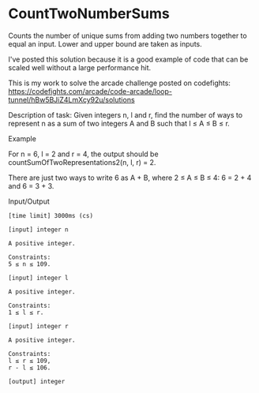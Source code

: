 # CountTwoNumberSums
Counts the number of unique sums from adding two numbers together to equal an input. Lower and upper bound are taken as inputs.

I've posted this solution because it is a good example of code that can be scaled well without a large performance hit.

This is my work to solve the arcade challenge posted on codefights: https://codefights.com/arcade/code-arcade/loop-tunnel/hBw5BJiZ4LmXcy92u/solutions

Description of task:
Given integers n, l and r, find the number of ways to represent n as a sum of two integers A and B such that l ≤ A ≤ B ≤ r.

Example

For n = 6, l = 2 and r = 4, the output should be
countSumOfTwoRepresentations2(n, l, r) = 2.

There are just two ways to write 6 as A + B, where 2 ≤ A ≤ B ≤ 4: 6 = 2 + 4 and 6 = 3 + 3.

Input/Output

    [time limit] 3000ms (cs)

    [input] integer n

    A positive integer.

    Constraints:
    5 ≤ n ≤ 109.

    [input] integer l

    A positive integer.

    Constraints:
    1 ≤ l ≤ r.

    [input] integer r

    A positive integer.

    Constraints:
    l ≤ r ≤ 109,
    r - l ≤ 106.

    [output] integer

